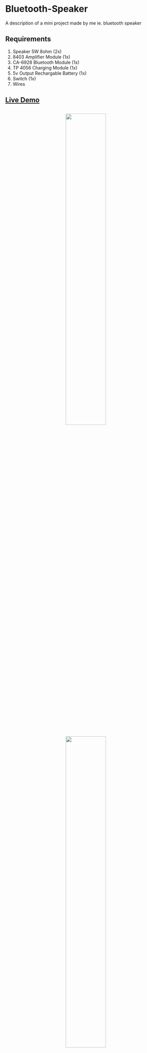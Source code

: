 # Bluetooth-Speaker
A description of a mini project made by me ie.  bluetooth speaker 

## Requirements
1. Speaker 5W 8ohm (2x)
2. 8403 Amplifier Module (1x)
3. CA-6928 Bluetooth Module (1x)
4. TP 4056 Charging Module (1x)
5. 5v Output Rechargable Battery (1x)
6. Switch (1x)
7. Wires

## [Live Demo](https://www.dropbox.com/s/agpjc7ummvwszph/IMG_2723.MOV?dl=0)
##
##

<div align="center">
  
<img src="https://user-images.githubusercontent.com/102870087/209434748-31d33e6f-5783-4ab5-a330-09cf2a22f875.jpg" width="50%"></img>
<img src="https://user-images.githubusercontent.com/102870087/209434749-1fb084cf-7eff-4f68-80d6-460546efe098.jpg" width="50%"></img>
<img src="https://user-images.githubusercontent.com/102870087/209434751-5b0e620c-f721-40f7-a011-66884366b9a5.jpg" width="50%"></img>
<img src="https://user-images.githubusercontent.com/102870087/209434764-8dc57fac-b3e5-4dff-966f-b1711b0f7b49.jpg" width="50%"></img>
<img src="https://user-images.githubusercontent.com/102870087/209434775-59542e40-5946-460d-9624-0af0cced6bc1.jpg" width="50%"></img>

</div>
